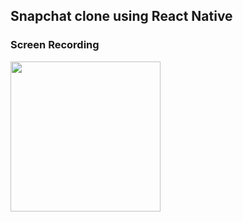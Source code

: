 ## Snapchat clone using React Native

### Screen Recording

<img src="screenrecording.gif" width=240/>